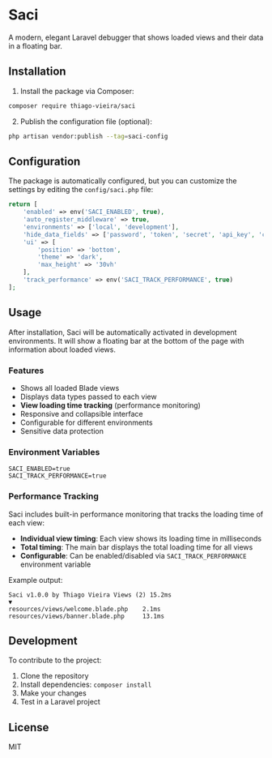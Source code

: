 # Saci

A modern, elegant Laravel debugger that shows loaded views and their data in a floating bar.

## Installation

1. Install the package via Composer:
```bash
composer require thiago-vieira/saci
```

2. Publish the configuration file (optional):
```bash
php artisan vendor:publish --tag=saci-config
```

## Configuration

The package is automatically configured, but you can customize the settings by editing the `config/saci.php` file:

```php
return [
    'enabled' => env('SACI_ENABLED', true),
    'auto_register_middleware' => true,
    'environments' => ['local', 'development'],
    'hide_data_fields' => ['password', 'token', 'secret', 'api_key', 'credentials'],
    'ui' => [
        'position' => 'bottom',
        'theme' => 'dark',
        'max_height' => '30vh'
    ],
    'track_performance' => env('SACI_TRACK_PERFORMANCE', true)
];
```

## Usage

After installation, Saci will be automatically activated in development environments. It will show a floating bar at the bottom of the page with information about loaded views.

### Features

- Shows all loaded Blade views
- Displays data types passed to each view
- **View loading time tracking** (performance monitoring)
- Responsive and collapsible interface
- Configurable for different environments
- Sensitive data protection

### Environment Variables

```env
SACI_ENABLED=true
SACI_TRACK_PERFORMANCE=true
```

### Performance Tracking

Saci includes built-in performance monitoring that tracks the loading time of each view:

- **Individual view timing**: Each view shows its loading time in milliseconds
- **Total timing**: The main bar displays the total loading time for all views
- **Configurable**: Can be enabled/disabled via `SACI_TRACK_PERFORMANCE` environment variable

Example output:
```
Saci v1.0.0 by Thiago Vieira Views (2) 15.2ms
▼
resources/views/welcome.blade.php    2.1ms
resources/views/banner.blade.php     13.1ms
```

## Development

To contribute to the project:

1. Clone the repository
2. Install dependencies: `composer install`
3. Make your changes
4. Test in a Laravel project

## License

MIT